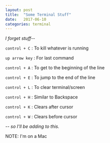 ```yaml
---
layout: post
title:  "Some Terminal Stuff"
date:   2017-06-10
categories: terminal
---
```


*I forget stuff--* 

`control + C` : To kill whatever is running

`up arrow key` : For last command

`control + A` : To get to the beginning of the line

`control + E` : To jump to the end of the line

`control + L` : To clear terminal/screen 

`control + H` : Similar to Backspace 

`control + K` : Clears after cursor 

`control + W` : Clears before cursor 

*-- so I'll be adding to this.*  

NOTE: I'm on a Mac

